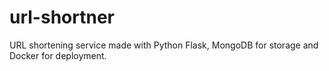 # url-shortner
URL shortening service made with Python Flask, MongoDB for storage and Docker for deployment.
